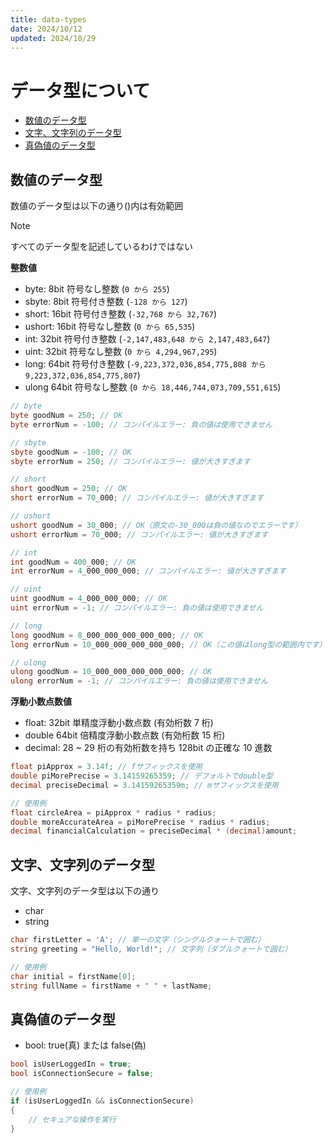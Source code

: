 ```yaml
---
title: data-types
date: 2024/10/12
updated: 2024/10/29
---
```


# データ型について

- [数値のデータ型](#数値のデータ型)
- [文字、文字列のデータ型](#文字文字列のデータ型)
- [真偽値のデータ型](#真偽値のデータ型)

## 数値のデータ型

数値のデータ型は以下の通り()内は有効範囲

> [!NOTE]
>
> すべてのデータ型を記述しているわけではない

**整数値**

- byte: 8bit 符号なし整数 (`0 から 255`)
- sbyte: 8bit 符号付き整数 (`-128 から 127`)
- short: 16bit 符号付き整数 (`-32,768 から 32,767`)
- ushort: 16bit 符号なし整数 (`0 から 65,535`)
- int: 32bit 符号付き整数 (`-2,147,483,648 から 2,147,483,647`)
- uint: 32bit 符号なし整数 (`0 から 4,294,967,295`)
- long: 64bit 符号付き整数 (`-9,223,372,036,854,775,808 から 9,223,372,036,854,775,807`)
- ulong 64bit 符号なし整数 (`0 から 18,446,744,073,709,551,615`)

```csharp
// byte
byte goodNum = 250; // OK
byte errorNum = -100; // コンパイルエラー: 負の値は使用できません

// sbyte
sbyte goodNum = -100; // OK
sbyte errorNum = 250; // コンパイルエラー: 値が大きすぎます

// short
short goodNum = 250; // OK
short errorNum = 70_000; // コンパイルエラー: 値が大きすぎます

// ushort
ushort goodNum = 30_000; // OK（原文の-30_000は負の値なのでエラーです）
ushort errorNum = 70_000; // コンパイルエラー: 値が大きすぎます

// int
int goodNum = 400_000; // OK
int errorNum = 4_000_000_000; // コンパイルエラー: 値が大きすぎます

// uint
uint goodNum = 4_000_000_000; // OK
uint errorNum = -1; // コンパイルエラー: 負の値は使用できません

// long
long goodNum = 8_000_000_000_000_000; // OK
long errorNum = 10_000_000_000_000_000; // OK（この値はlong型の範囲内です）

// ulong
ulong goodNum = 10_000_000_000_000_000; // OK
ulong errorNum = -1; // コンパイルエラー: 負の値は使用できません
```

**浮動小数点数値**

- float: 32bit 単精度浮動小数点数 (有効桁数 7 桁)
- double 64bit 倍精度浮動小数点数 (有効桁数 15 桁)
- decimal: 28 ~ 29 桁の有効桁数を持ち 128bit の正確な 10 進数

```csharp
float piApprox = 3.14f; // fサフィックスを使用
double piMorePrecise = 3.14159265359; // デフォルトでdouble型
decimal preciseDecimal = 3.14159265359m; // mサフィックスを使用

// 使用例
float circleArea = piApprox * radius * radius;
double moreAccurateArea = piMorePrecise * radius * radius;
decimal financialCalculation = preciseDecimal * (decimal)amount;
```

## 文字、文字列のデータ型

文字、文字列のデータ型は以下の通り

- char
- string

```csharp
char firstLetter = 'A'; // 単一の文字（シングルクォートで囲む）
string greeting = "Hello, World!"; // 文字列（ダブルクォートで囲む）

// 使用例
char initial = firstName[0];
string fullName = firstName + " " + lastName;
```

## 真偽値のデータ型

- bool: true(真) または false(偽)

```csharp
bool isUserLoggedIn = true;
bool isConnectionSecure = false;

// 使用例
if (isUserLoggedIn && isConnectionSecure)
{
    // セキュアな操作を実行
}
```
